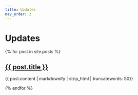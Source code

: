```yaml
---
title: Updates
nav_order: 3
---
```


# Updates

{% for post in site.posts %}

<h2>
    <a href="{{ post.url }}">{{ post.title }}</a>
</h2>

{{ post.content | markdownify | strip_html | truncatewords: 50}}

{% endfor %}
